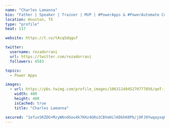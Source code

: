 ```yaml
---
name: "Charles Lamanna"
bio: "Father | Speaker | Trainer | MVP | #PowerApps & #PowerAutomate Community Super User | YouTuber Right-pointing triangle http://youtube.com/c/rezadorrani | Learn - Share - Clockwise rightwards and leftwards open circle arrows"
location: Houston, TX
type: "profile"
heat: 117

website: https://t.co/tAcqSdqguf

twitter:
  username: rezadorrani
  url: https://twitter.com/rezadorrani
  followers: 4583

topics:
  - Power Apps

images:
  - url: https://pbs.twimg.com/profile_images/1063114045270777856/qeT-jpWr_400x400.jpg
    width: 400
    height: 400
    isCached: true
    title: "Charles Lamanna"

secured: "1efuxSRZDG+MzyW6ndGou4k7KHz4GRo3CBVeHilKDbhK0Pb/j0FJ0Ywqayxq8h9WgD4c+AzeUOdjjpM7LAvHmPyPnVaaFCQVJQ2RBIfCqHTp+Q4BQg4FkQCGOWOVm6yTu0s/a5qOR92il4/3uabtjqnxRdDbksHmh1j2h9MkAyuOrsTVFwuilNzLlVQP0QGGvbwo7Etcr/UJE0Y4/CLxnSjA7lTsUtU4z8dJ7bKK7o0ejxT9H/cie970/OZgIBbAGOSYzWEtRMUMwrPYQ+kJCc8Q6/bkqeqBWHKVJCDF5K0zdvTD9mZnud9/jCBtcsYyM1RU7n3gBty9sg6c3d2KNlpeg3zX13XBouxeKV0W7wUkbxMCLy43RqSSLbSN+7iUXH6G6VtLqSkAJLhWbXMzuR7SA6o82E8bFoRbCBCAnn0=;SU0FvqZL58848ROdnh9BXw=="
---
```


